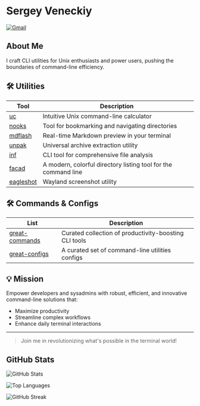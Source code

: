 # Sergey Veneckiy

[![Gmail](https://img.shields.io/badge/Gmail-Email%20Me-blue?logo=gmail)](mailto:s.venetsky@gmail.com)

## About Me

I craft CLI utilities for Unix enthusiasts and power users, pushing the boundaries of command-line efficiency.


## 🛠️ Utilities

| Tool | Description |
|------|-------------|
| [uc](https://github.com/yellow-footed-honeyguide/uc) | Intuitive Unix command-line calculator |
| [nooks](https://github.com/yellow-footed-honeyguide/nooks) | Tool for bookmarking and navigating directories |
| [mdflash](https://github.com/yellow-footed-honeyguide/mdflash) | Real-time Markdown preview in your terminal |
| [unpak](https://github.com/yellow-footed-honeyguide/unpak) | Universal archive extraction utility |
| [inf](https://github.com/yellow-footed-honeyguide/inf) | CLI tool for comprehensive file analysis  |
| [facad](https://github.com/yellow-footed-honeyguide/facad) | A modern, colorful directory listing tool for the command line  |
| [eagleshot](https://github.com/yellow-footed-honeyguide/eagleshot) | Wayland screenshot utility |

## 🛠️ Commands & Configs
| List        | Description |
|-------------|-------------|
| [great-commands](https://github.com/yellow-footed-honeyguide/great-commands)| Curated collection of productivity-boosting CLI tools |
| [great-configs](https://github.com/yellow-footed-honeyguide/great-configs)  | A curated set of command-line utilities configs |



## 💡 Mission

Empower developers and sysadmins with robust, efficient, and innovative command-line solutions that:

- Maximize productivity
- Streamline complex workflows
- Enhance daily terminal interactions

---

> Join me in revolutionizing what's possible in the terminal world!


## GitHub Stats

<!--  ![GitHub Stats](https://github-readme-stats.vercel.app/api?username=yellow-footed-honeyguide&show_icons=true&count_private=true&hide_title=false&theme=default&bg_color=ffffff&title_color=163852&text_color=163852&icon_color=f5b836&border_color=163852&border_radius=10&custom_title=My%20GitHub%20Snapshot&card_width=495&line_height=30&ring_color=f5b836&show_owner=true)  -->

<!--   ![GitHub Stats](https://github-readme-stats.vercel.app/api?username=yellow-footed-honeyguide&show_icons=true&count_private=true&theme=default&bg_color=ffffff&title_color=163852&text_color=163852&icon_color=f5b836&border_color=f5b836&border_radius=10&card_width=495&custom_title=Yellow-Footed-Honeyguide%20Pixel%20Forge)   -->

![GitHub Stats](https://github-readme-stats.vercel.app/api?username=yellow-footed-honeyguide&show_icons=true&count_private=true&theme=default&bg_color=ffffff&title_color=#000000&text_color=163852&icon_color=f5b836&border_color=f5b836&border_radius=10&card_width=495&custom_title=Honeyguide%20Pixel%20Forge)


![Top Languages](https://github-readme-stats.vercel.app/api/top-langs/?username=yellow-footed-honeyguide&layout=compact&theme=default&title_color=163852&text_color=163852&bg_color=ffffff&border_color=163852&border_radius=10&card_width=495)


![GitHub Streak](https://github-readme-streak-stats.herokuapp.com/?user=yellow-footed-honeyguide&theme=default&background=ffffff&border=163852&ring=f5b836&fire=f5b836&currStreakNum=163852&sideNums=163852&currStreakLabel=163852&sideLabels=163852&dates=163852)


<!-- ![Activity Graph](https://github-readme-activity-graph.vercel.app/graph?username=yellow-footed-honeyguide&bg_color=ffffff&color=163852&line=163852&point=f5b836&area_color=163852&area=true&hide_border=false&custom_title=GitHub%20Contribution%20Graph) -->

